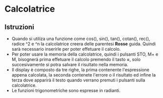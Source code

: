 # Calcolatrice
## Istruzioni
* Quando si utiliza una funzione come cos(), sin(), tan(), cotan(), rec(), radice ^2 e ^n la calcolatrice creera delle parentesi **Rosse** guida.
  Quindi sarà necessario inserirle per poter effetuare il calcolo.
* Per poter usare la memoria della calcolatrice, quindi i pulsanti STO, M+ e M,
  bisognerà prima effetuare il calcolo premendo il tasto **=**, solo succesivamente si potra salvare il risultato nella memoria. 
* Il display è composto da tre righe, la prima contenente l'espressione appena calcolata, la seconda contenete l'errore o il risultato ed infine 
  la terza dove apparirà il testo quando verrano premuti i pulsanti sulla calcolatrice.
* Le funzioni trigonometriche sono espresse in radianti.
